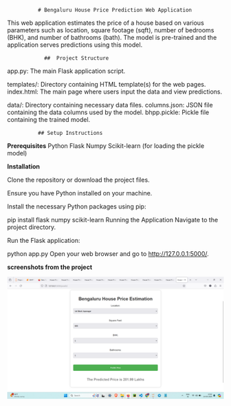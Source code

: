               # Bengaluru House Price Prediction Web Application


This web application estimates the price of a house based on various parameters such as location, square footage (sqft), number of bedrooms (BHK), and number of bathrooms (bath). The model is pre-trained and the application serves predictions using this model.

                ##  Project Structure

app.py: The main Flask application script.

templates/: Directory containing HTML template(s) for the web pages.
          index.html: The main page where users input the data and view predictions.

data/: Directory containing necessary data files.
       columns.json: JSON file containing the data columns used by the model.
       bhpp.pickle: Pickle file containing the trained model.

              ## Setup Instructions
              
**Prerequisites**
Python 
Flask
Numpy
Scikit-learn (for loading the pickle model)


**Installation**

Clone the repository or download the project files.

Ensure you have Python installed on your machine.

Install the necessary Python packages using pip:


pip install flask numpy scikit-learn
Running the Application
Navigate to the project directory.

Run the Flask application:

python app.py
Open your web browser and go to http://127.0.0.1:5000/.

**screenshots from the project**

![alt text](<Screenshot (51).png>)
